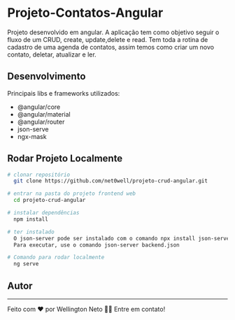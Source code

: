 # Projeto-Contatos-Angular

Projeto desenvolvido em angular. A aplicação tem como objetivo seguir o fluxo de um CRUD, create, update,delete e read. Tem toda a rotina de cadastro de uma agenda de contatos, assim temos como criar um novo contato, deletar, atualizar e ler.

## Desenvolvimento

Principais libs e frameworks utilizados:

- @angular/core
- @angular/material
- @angular/router
- json-serve
- ngx-mask

## Rodar Projeto Localmente

```bash
# clonar repositório
  git clone https://github.com/net0well/projeto-crud-angular.git

# entrar na pasta do projeto frontend web
  cd projeto-crud-angular

# instalar dependências
  npm install

# ter instalado
  O json-server pode ser instalado com o comando npx install json-server
  Para executar, use o comando json-server backend.json

# Comando para rodar localmente
  ng serve

```

## Autor

---

Feito com ❤️ por Wellington Neto 👋🏽 Entre em contato!
